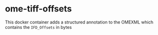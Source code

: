 # ome-tiff-offsets

This docker container adds a structured annotation to the OMEXML 
which contains the `IFD_Offsets` in bytes
